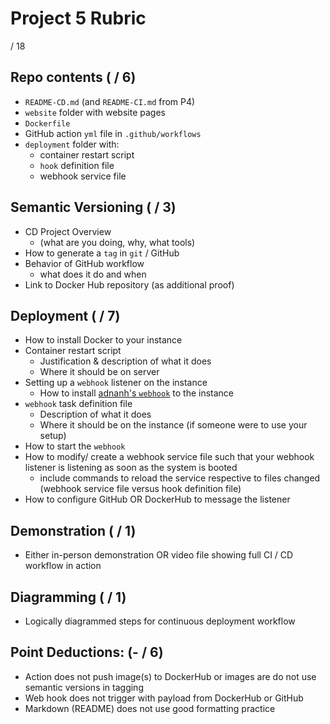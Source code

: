 # Project 5 Rubric

/ 18

## Repo contents ( / 6)

- `README-CD.md` (and `README-CI.md` from P4)
- `website` folder with website pages
- `Dockerfile`
- GitHub action `yml` file in `.github/workflows`
- `deployment` folder with:
  - container restart script
  - `hook` definition file
  - webhook service file

## Semantic Versioning ( / 3)

- CD Project Overview
  - (what are you doing, why, what tools)
- How to generate a `tag` in `git` / GitHub
- Behavior of GitHub workflow
  - what does it do and when
- Link to Docker Hub repository (as additional proof)

## Deployment ( / 7)

- How to install Docker to your instance
- Container restart script
  - Justification & description of what it does
  - Where it should be on server
- Setting up a `webhook` listener on the instance
  - How to install [adnanh's `webhook`](https://github.com/adnanh/webhook) to the instance
- `webhook` task definition file
  - Description of what it does
  - Where it should be on the instance (if someone were to use your setup)
- How to start the `webhook`
- How to modify/ create a webhook service file such that your webhook listener is listening as soon as the system is booted
    - include commands to reload the service respective to files changed (webhook service file versus hook definition file)
- How to configure GitHub OR DockerHub to message the listener

## Demonstration ( / 1)

- Either in-person demonstration OR video file showing full CI / CD workflow in action 

## Diagramming ( / 1)

- Logically diagrammed steps for continuous deployment workflow

## Point Deductions: (- / 6)

- Action does not push image(s) to DockerHub or images are do not use semantic versions in tagging
- Web hook does not trigger with payload from DockerHub or GitHub
- Markdown (README) does not use good formatting practice
